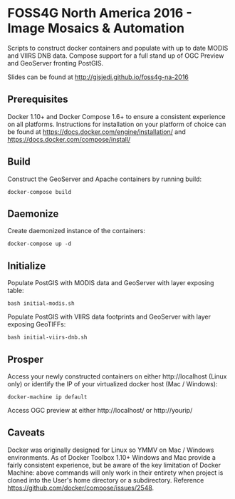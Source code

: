 # FOSS4G North America 2016 - Image Mosaics & Automation 
Scripts to construct docker containers and populate with up to date MODIS and VIIRS DNB data. Compose support for a full
stand up of OGC Preview and GeoServer fronting PostGIS.

Slides can be found at http://gisjedi.github.io/foss4g-na-2016

## Prerequisites
Docker 1.10+ and Docker Compose 1.6+ to ensure a consistent experience on all platforms. Instructions for installation
on your platform of choice can be found at https://docs.docker.com/engine/installation/ and
https://docs.docker.com/compose/install/


## Build
Construct the GeoServer and Apache containers by running build:

```docker-compose build```

## Daemonize
Create daemonized instance of the containers:

```docker-compose up -d```

## Initialize
Populate PostGIS with MODIS data and GeoServer with layer exposing table:

```bash initial-modis.sh```

Populate PostGIS with VIIRS data footprints and GeoServer with layer exposing GeoTIFFs:

```bash initial-viirs-dnb.sh```

## Prosper
Access your newly constructed containers on either http://localhost (Linux only) or identify the IP of your virtualized
docker host (Mac / Windows):

```docker-machine ip default```

Access OGC preview at either http://localhost/ or http://yourip/

## Caveats

Docker was originally designed for Linux so YMMV on Mac / Windows environments. As of Docker Toolbox 1.10+ Windows and 
Mac provide a fairly consistent experience, but be aware of the key limitation of Docker Machine: above commands will 
only work in their entirety when project is cloned into the User's home directory or a subdirectory.  Reference 
https://github.com/docker/compose/issues/2548. 
